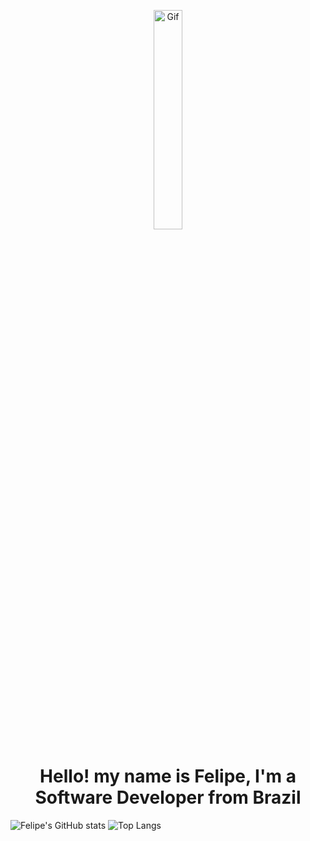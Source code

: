 <p align="center">
  <img width="30%" src="https://thumbs.gfycat.com/DizzyHappygoluckyHog.webp" alt="Gif">
</p>

<h1 align="center">Hello! my name is Felipe, I'm a Software Developer from Brazil</h1>

![Felipe's GitHub stats](https://github-readme-stats.vercel.app/api?username=lourencofelipe&show_icons=true&theme=dark&hide_border=true&bg_color=161b22)
![Top Langs](https://github-readme-stats.vercel.app/api/top-langs/?username=lourencofelipe&layout=compact&theme=dark&langs_count=10&hide_border=true&bg_color=161b22)
